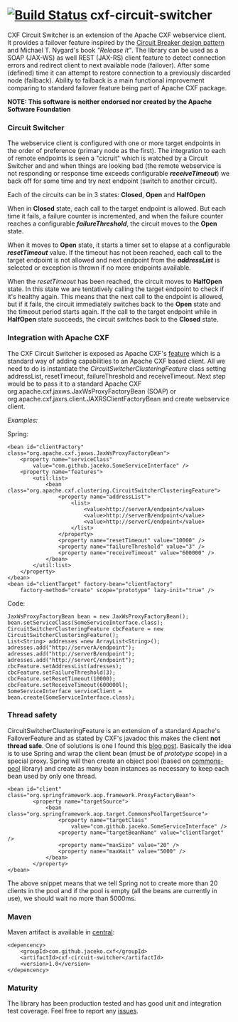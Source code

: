 [![Build Status](https://travis-ci.org/jaceko/cxf-circuit-switcher.svg?branch=master)](https://travis-ci.org/jaceko/cxf-circuit-switcher) 
cxf-circuit-switcher 
==============================
CXF Circuit Switcher is an extension of the Apache CXF webservice client. It provides a failover feature inspired by the [Circuit Breaker design pattern](http://en.wikipedia.org/wiki/Circuit_breaker_design_pattern) and Michael T. Nygard's book _"Release It"_. 
The library can be used as a SOAP (JAX-WS) as well REST (JAX-RS) client feature to detect connection errors and redirect client to next available node (failover). After some (defined) time it can attempt to restore connection to a previously discarded node (failback). 
Ability to failback is a main functional improvement comparing to standard failover feature being part of Apache CXF package. 

**NOTE: This software is neither endorsed nor created by the Apache Software Foundation**

### Circuit Switcher
The webservice client is configured with one or more target endpoints in the order of preference (primary node as the first). The integration to each of remote endpoints is seen a "cicruit" which is watched by a Circuit Switcher and and when things are looking bad (the remote webservice is not responding or response time exceeds configurable _**receiveTimeout**_) we back off for some time and try next endpoint (switch to another circuit).

Each of the circuits can be in 3 states: **Closed**, **Open** and **HalfOpen**

When in **Closed** state, each call to the target endpoint is allowed. But each time it fails, a failure counter is incremented, and when the failure counter reaches a configurable _**failureThreshold**_, the circuit moves to the **Open** state.

When it moves to **Open** state, it starts a timer set to elapse at a configurable _**resetTimeout**_ value. If the timeout has not been reached, each call to the target endpoint is not allowed and next endpoint from the _**addressList**_ is selected or exception is thrown if no more endpoints available.

When the _resetTimeout_ has been reached, the circuit moves to **HalfOpen** state. In this state we are tentatively calling the target endpoint to check if it's healthy again. This means that the next call to the endpoint is allowed, but if it fails, the circuit immediately switches back to the **Open** state and the timeout period starts again. If the call to the target endpoint while in **HalfOpen** state succeeds, the circuit switches back to the **Closed** state.

### Integration with Apache CXF
The CXF Circuit Switcher is exposed as Apache CXF's [feature](http://cxf.apache.org/docs/features.html) which is a standard way of adding capabilities to an Apache CXF based client. 
All we need to do is instantiate the _CircuitSwitcherClusteringFeature_ class setting addressList, resetTimeout, failureThreshold and receiveTimeout. Next step would be to pass it to a standard Apache CXF org.apache.cxf.jaxws.JaxWsProxyFactoryBean (SOAP) or org.apache.cxf.jaxrs.client.JAXRSClientFactoryBean and create webservice client.

*Examples:*

Spring:
```
<bean id="clientFactory" class="org.apache.cxf.jaxws.JaxWsProxyFactoryBean">
	<property name="serviceClass"
		value="com.github.jaceko.SomeServiceInterface" />
	<property name="features">
		<util:list>
			<bean class="org.apache.cxf.clustering.CircuitSwitcherClusteringFeature">
				<property name="addressList">
					<list>
						<value>http://serverA/endpoint</value>
						<value>http://serverB/endpoint</value>
						<value>http://serverC/endpoint</value>
					</list>
				</property>
				<property name="resetTimeout" value="10000" />
				<property name="failureThreshold" value="3" />
				<property name="receiveTimeout" value="600000" />
			</bean>
		</util:list>
	</property>
</bean>
<bean id="clientTarget" factory-bean="clientFactory"
	factory-method="create" scope="prototype" lazy-init="true" />
```
Code:

```
JaxWsProxyFactoryBean bean = new JaxWsProxyFactoryBean();
bean.setServiceClass(SomeServiceInterface.class);
CircuitSwitcherClusteringFeature cbcFeature = new CircuitSwitcherClusteringFeature();
List<String> addresses =new ArrayList<String>();
adresses.add("http://serverA/endpoint");
adresses.add("http://serverB/endpoint");
adresses.add("http://serverC/endpoint");
cbcFeature.setAddressList(adresses);
cbcFeature.setFailureThreshold(3);
cbcFeature.setResetTimeout(10000);
cbcFeature.setReceiveTimeout(600000l);
SomeServiceInterface serviceClient = bean.create(SomeServiceInterface.class);
```
### Thread safety
CircuitSwitcherClusteringFeature is an extension of a standard Apache's FailoverFeature and as stated by CXF's javadoc this makes the client **not thread safe**. 
One of solutions is one I found this [blog post](http://nurkiewicz.blogspot.co.uk/2011/05/enabling-load-balancing-and-failover-in.html). Basically the idea is to use Spring and wrap the client bean (must be of _prototype_ scope) in a special proxy. Spring will then create an object pool (based on [commons-pool](http://commons.apache.org/pool) library) and create as many bean instances as necessary to keep each bean used by only one thread.
```
<bean id="client" class="org.springframework.aop.framework.ProxyFactoryBean">
        <property name="targetSource">
            <bean class="org.springframework.aop.target.CommonsPoolTargetSource">
                <property name="targetClass"
                    value="com.github.jaceko.SomeServiceInterface" />
                <property name="targetBeanName" value="clientTarget" />
                <property name="maxSize" value="20" />
                <property name="maxWait" value="5000" />
            </bean>
        </property>
</bean>
```
The above snippet means that we tell Spring not to create more than 20 clients in the pool and if the pool is empty (all the beans are currently in use), we should wait no more than 5000ms.
### Maven
Maven artifact is available in [central](http://search.maven.org/#artifactdetails|com.github.jaceko.cxf|cxf-circuit-switcher|1.0|jar):

```
<depencency>
	<groupId>com.github.jaceko.cxf</groupId>
	<artifactId>cxf-circuit-switcher</artifactId>
	<version>1.0</version>
</depencency>
```

### Maturity
The library has been production tested and has good unit and integration test coverage. 
Feel free to report any [issues](https://github.com/jaceko/cxf-circuit-switcher/issues).
